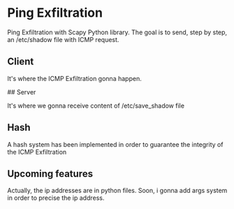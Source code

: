 # Ping Exfiltration

Ping Exfiltration with Scapy Python library. 
The goal is to send, step by step, an /etc/shadow file with ICMP request.

## Client

It's where the ICMP Exfiltration gonna happen.

## Server

It's where we gonna receive content of /etc/save_shadow file

## Hash

A hash system has been implemented in order to guarantee the integrity of the ICMP Exfiltration

## Upcoming features

Actually, the ip addresses are in python files. Soon, i gonna add args system in order to precise the ip address.
